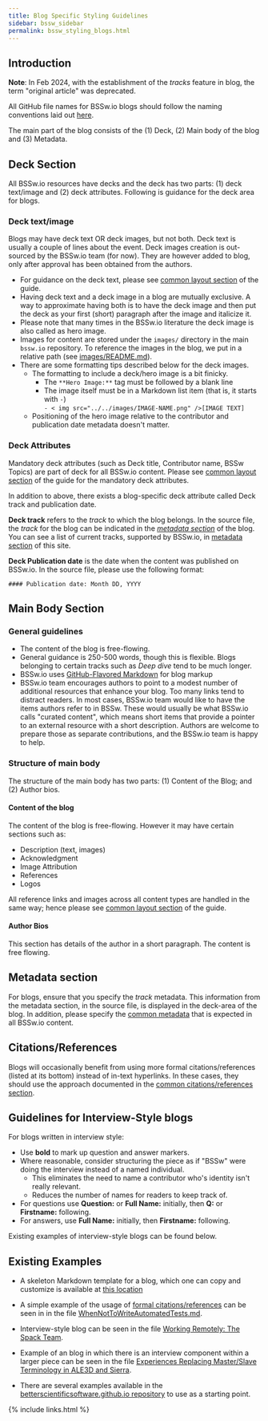 ```yaml
---
title: Blog Specific Styling Guidelines
sidebar: bssw_sidebar
permalink: bssw_styling_blogs.html
---
```


## Introduction

**Note**: In Feb 2024, with the establishment of the *tracks* feature in blog, the term "original article" was deprecated.

All GitHub file names for BSSw.io blogs should follow the naming conventions laid out [here](https://betterscientificsoftware.github.io/bssw.io/bssw_file_naming.html).

The main part of the blog consists of the (1) Deck, (2) Main body of the blog and (3) Metadata. 

## Deck Section
All BSSw.io resources have decks and the deck has two parts: (1) deck text/image and (2) deck attributes. Following is guidance for the deck area for blogs.

### Deck text/image
Blogs may have deck text OR deck images, but not both. Deck text is usually a couple of lines about the event. Deck images creation is out-sourced by the BSSw.io team (for now). They are however added to blog, only after approval has been obtained from the authors.
 * For guidance on the deck text, please see [common layout section](bssw_styling_common.html) of the guide.
 * Having deck text and a deck image in a blog are mutually exclusive. A way to approximate having both is to have the deck image and then put the deck as your first (short) paragraph after the image and italicize it.
 * Please note that many times in the BSSw.io literature the deck image is also called as hero image.
 * Images for content are stored under the `images/` directory in the main `bssw.io` repository. To reference the images in the blog, we put in a relative path (see [images/README.md](https://github.com/betterscientificsoftware/bssw.io/blob/main/images/README.md)).
 * There are some formatting tips described below for the deck images.
   - The formatting to include a deck/hero image is a bit finicky.
      * The `**Hero Image:**` tag must be followed by a blank line
      * The image itself must be in a Markdown list item (that is, it starts with `-`) <br>
        `- < img src="../../images/IMAGE-NAME.png" />[IMAGE TEXT]`
   - Positioning of the hero image relative to the contributor and publication date metadata doesn't matter.
   
### Deck Attributes

Mandatory deck attributes (such as Deck title, Contributor name, BSSw Topics) are part of deck for all BSSw.io content. Please see [common layout section](bssw_styling_common.html) of the guide for the mandatory deck attributes.

In addition to above, there exists a blog-specific deck attribute called Deck track and  publication date. 

**Deck track** refers to the *track* to which the blog belongs. In the source file, the *track* for the blog can be indicated in the *[metadata section](bssw_content_metadata.html#track)* of the blog. You can see a list of current tracks, supported by BSSw.io, in [metadata section](bssw_content_metadata.html#track) of this site.

**Deck Publication date** is the date when the content was published on BSSw.io. In the source file, please use the following format:
````
#### Publication date: Month DD, YYYY
````

## Main Body Section

### General guidelines
* The content of the blog is free-flowing.
* General guidance is 250-500 words, though this is flexible. Blogs belonging to certain tracks such as *Deep dive* tend to be much longer.
* BSSw.io uses [GitHub-Flavored Markdown](https://guides.github.com/features/mastering-markdown/) for blog markup
* BSSw.io team encourages authors to point to a modest number of additional resources that enhance your blog. Too many links tend to distract readers.  In most cases, BSSw.io team would like to have the items authors refer to in BSSw.  These would usually be what BSSw.io calls "curated content", which means short items that provide a pointer to an external resource with a short description.  Authors are welcome to prepare those as separate contributions, and the BSSw.io team is happy to help.


### Structure of main body
The structure of the main body has two parts: (1) Content of the Blog; and (2) Author bios. 

#### Content of the blog
The content of the blog is free-flowing. However it may have certain sections such as:
* Description (text, images)
* Acknowledgment
* Image Attribution
* References
* Logos

All reference links and images across all content types are handled in the same way; hence please see [common layout section](bssw_styling_common.html) of the guide.


#### Author Bios
This section has details of the author in a short paragraph. The content is free flowing.

## Metadata section

For blogs, ensure that you specify the *track* metadata. This information from the metadata section, in the source file, is displayed in the deck-area of the blog. In addition, please specify the [common metadata](bssw_content_metadata.html) that is expected in all BSSw.io content.

## Citations/References

Blogs will occasionally benefit from using more formal citations/references (listed at its bottom) instead of in-text hyperlinks.
In these cases, they should use the approach documented in the [common citations/references section](bssw_styling_common.html#citationsreferences).

## Guidelines for Interview-Style blogs
For blogs written in interview style:
* Use **bold** to mark up question and answer markers.
* Where reasonable, consider structuring the piece as if "BSSw" were doing the interview instead of a named individual.
  - This eliminates the need to name a contributor who's identity isn't really relevant.
  - Reduces the number of names for readers to keep track of.
* For questions use **Question:** or **Full Name:** initially, then **Q:** or **Firstname:** following.
* For answers, use **Full Name:** initially, then **Firstname:** following.

Existing examples of interview-style blogs can be found below. 

## Existing Examples

* A skeleton Markdown template for a blog, which one can copy and customize is available at [this location](https://github.com/betterscientificsoftware/betterscientificsoftware.github.io/blob/main/Articles/Blog/BlogArticleSkeletonA.md)

* A simple example of the usage of [formal citations/references](#citationsreferences) can be seen in in the file [WhenNotToWriteAutomatedTests.md](https://github.com/betterscientificsoftware/bssw.io/blob/main/Articles/Blog/WhenNotToWriteAutomatedTests.md).

* Interview-style blog can be seen in the file [Working Remotely: The Spack Team](https://bssw.io/blog_posts/working-remotely-the-spack-team).
  
* Example of an blog in which there is an interview component within a larger piece can be seen in the file [Experiences Replacing Master/Slave Terminology in ALE3D and Sierra](https://bssw.io/blog_posts/experiences-replacing-master-slave-terminology-in-ale3d-and-sierra).

* There are several examples available in the [betterscientificsoftware.github.io repository](https://github.com/betterscientificsoftware/betterscientificsoftware.github.io) to use as a starting point.

{% include links.html %}
